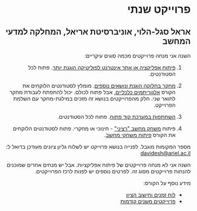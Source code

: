 <div dir='rtl' lang='he'>

# פרוייקט שנתי 
## אראל סגל-הלוי, אוניברסיטת אריאל, המחלקה למדעי המחשב

השנה אני מנחה פרוייקטים מכמה סוגים עיקריים:

1. [פיתוח אפליקציה או אתר אינטרנט לפוליטיקה הוגנת יותר](fair-politics.md). פתוח לכל הסטודנטים.

2. [מחקר בחלוקה הוגנת ונושאים נוספים](research.md). מומלץ לסטודנטים הלוקחים את הקורס [אלגוריתמים כלכליים][alg], אבל פתוח לכולם. יכול להתפתח לעבודת מחקר לתואר שני.
חלק מהפרוייקטים בנושא זה מזכים במילגת-מחקר עם השלמת הפרוייקט.

3. [השתתפות במערכת קוד פתוח](opensource/README.md). פתוח לכל הסטודנטים.

4. פיתוח [משחק מחשב "רציני"][seriousgames] - חינוכי או מחקרי. פתוח לסטודנטים הלוקחים את הקורס [פיתוח משחקי מחשב][gamedev].

מספר המקומות מוגבל. לפנייה בנושא פרוייקט יש לשלוח גליון ציונים מעודכן בדואל ל:
davidesh@ariel.ac.il

השנה אני לא מנחה פרוייקטים של פיתוח אפליקציות.
אבל יש מנחים אחרים שמוכנים להנחות פרוייקטים מסוג זה.
לפרטים נוספים יש לפנות לרכז הפרוייקטים.


מידע נוסף על הקורס:
* [לוח זמנים וחישוב הציון](timetable.md)
* [פרוייקטים משנים קודמות](past-projects.md)


</div>


[alg]: https://github.com/erelsgl-at-ariel/algorithms-5782
[fairdivision]: https://github.com/erelsgl-at-ariel/projects-5780/blob/master/fair-division-algorithms.pdf

[gamedev]: https://github.com/gamedev-at-ariel/gamedev-5782
[seriousgames]: https://en.wikipedia.org/wiki/Serious_games

